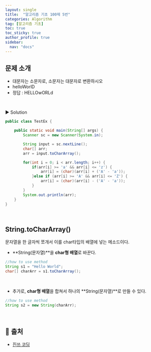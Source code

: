 ```yaml
---
layout: single
title:  "알고리즘 기초 100제 5번"
categories: Algorithm
tag: [알고리즘 기초]
toc: true
toc_sticky: true
author_profile: true
sidebar:
  nav: "docs"
---
```


## 문제 소개

- 대문자는 소문자로, 소문자는 대문자로 변환하시오
- helloWorlD
- 정답 : HELLOwORLd
<br/>

▶ Solution
```java
public class TestEx {

	public static void main(String[] args) {
		Scanner sc = new Scanner(System.in);

		String input = sc.nextLine();
		char[] arr;
		arr = input.toCharArray();

		for(int i = 0; i < arr.length; i++) {
			if(arr[i] >= 'a' && arr[i] <= 'z') {
				arr[i] = (char)(arr[i] + ('A' - 'a'));
			}else if (arr[i] >= 'A' && arr[i] <= 'Z') {
				arr[i] = (char)(arr[i] - ('A' - 'a'));
			}
		}
		System.out.println(arr);
	}
}
```

<br/>

## **String.toCharArray()**

문자열을 한 글자씩 쪼개서 이를 char타입의 배열에 넣는 메소드이다.

- **String(문자열)**을 **char형 배열**로 바꾼다.

```java
//how to use method
String s1 = "Hello World";
char[] charArr = s1.toCharArray();
```
<br/>

- 추가로, **char형 배열**을 합쳐서 하나의 **String(문자열)**로 만들 수 있다.

```java
//how to use method
String s2 = new String(charArr);
```
<br/>

## 📑 출처
 - [진쓰 코딩](https://www.youtube.com/watch?v=yMqDpW__fEo&list=PLVoihNyHW4xkm_KJ8_N8X7F6EQP4uSRyR)